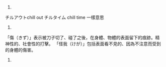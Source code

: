 
1. 
チルアウトchill out
チルタイム chill time
一樣意思

1. 
「傷（きず）」表示被刀子切了、碰了之後，在身體、物體的表面留下的痕跡。精神性的、社會性的打擊。
「怪我（けが）」包括表面看不見的、因為不注意而受到的身體的傷害。

1. 